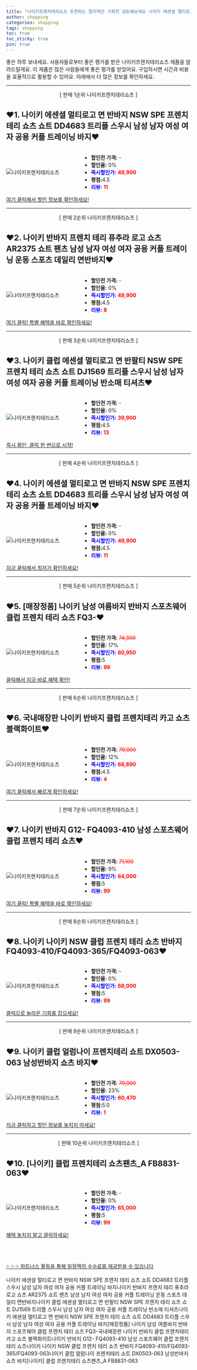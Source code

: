 ```yaml
---
title: "나이키프렌치테리쇼츠 추천하는 합리적인 기획전 검토해보세요 나이키 에센셜 멀티로고 면 반바지"
author: shopping
categories: shopping
tags: shopping
toc: true
toc_sticky: true
pin: true
---
```

좋은 하루 보내세요. 사용자들로부터 좋은 평가를 받은 나이키프렌치테리쇼츠 제품을 알려드릴게요. 이 제품은 많은 사람들에게 좋은 평가를 받았어요. 구입하시면 시간과 비용을 효율적으로 활용할 수 있어요. 아래에서 더 많은 정보를 확인하세요.

---
<p class="toplist" style="margin: 0 auto; display: block; width: fit-content;">[ 판매 1순위 나이키프렌치테리쇼츠 ]</p>

<h2><strong>❤️1. 나이키 에센셜 멀티로고 면 반바지 NSW SPE 프렌치 테리 쇼츠 쇼트 DD4683 트리플 스우시 남성 남자 여성 여자 공용 커플 트레이닝 바지❤️</strong></h2>

<div style="display: flex; align-items: center;">
    <div style="flex: 0.4;">
        <img src="https://thumbnail8.coupangcdn.com/thumbnails/remote/230x230ex/image/vendor_inventory/af24/36ace8c16320679c2ddebbd7520b98e90106b3771d9e4f1067389e3b54bc.png" alt="나이키프렌치테리쇼츠" style="max-width: 100%;">
    </div>
    <div style="flex: 0.6; margin-left: 10px;">
        <ul>
            <li><strong>할인전 가격:</strong> <del style="color: red;">-</del></li>
            <li><strong>할인율:</strong> 0%</li>
            <li><span style='color:blue'><strong>즉시할인가:</strong></span> <span style='color:red'><strong>49,900</strong></span></li>
            <li><strong>평점:</strong>4.5</li>
            <li><span style='color:blue'><strong>리뷰:</strong></span> <span style='color:red'><strong>11</strong></span></li>
        </ul>
    </div>
</div>
<div class="center">
    <a href="https://selin100587001.github.io?lptag=AF9450613&subid=githubio&pageKey=8132970749&traceid=V0-153&itemId=23098885794&vendorItemId=90132253459" class="myButton">
        여기 클릭해서 할인 정보를 확인하세요!
    </a>
</div>


---
<p class="toplist" style="margin: 0 auto; display: block; width: fit-content;">[ 판매 2순위 나이키프렌치테리쇼츠 ]</p>

<h2><strong>❤️2. 나이키 반바지 프렌치 테리 퓨추라 로고 쇼츠 AR2375 쇼트 팬츠 남성 남자 여성 여자 공용 커플 트레이닝 운동 스포츠 데일리 면반바지❤️</strong></h2>

<div style="display: flex; align-items: center;">
    <div style="flex: 0.4;">
        <img src="https://thumbnail9.coupangcdn.com/thumbnails/remote/230x230ex/image/vendor_inventory/072a/cd268828aca1beca12feb4185bd5ca5f661376770e120da49a473ed1cc7f.png" alt="나이키프렌치테리쇼츠" style="max-width: 100%;">
    </div>
    <div style="flex: 0.6; margin-left: 10px;">
        <ul>
            <li><strong>할인전 가격:</strong> <del style="color: red;">-</del></li>
            <li><strong>할인율:</strong> 0%</li>
            <li><span style='color:blue'><strong>즉시할인가:</strong></span> <span style='color:red'><strong>49,900</strong></span></li>
            <li><strong>평점:</strong>4.5</li>
            <li><span style='color:blue'><strong>리뷰:</strong></span> <span style='color:red'><strong>8</strong></span></li>
        </ul>
    </div>
</div>
<div class="center">
    <a href="https://selin100587001.github.io?lptag=AF9450613&subid=githubio&pageKey=8133146775&traceid=V0-153&itemId=23099596910&vendorItemId=90132961976" class="myButton">
        여기 클릭! 특별 혜택을 바로 확인하세요!
    </a>
</div>


---
<p class="toplist" style="margin: 0 auto; display: block; width: fit-content;">[ 판매 3순위 나이키프렌치테리쇼츠 ]</p>

<h2><strong>❤️3. 나이키 클럽 에센셜 멀티로고 면 반팔티 NSW SPE 프렌치 테리 쇼츠 쇼트 DJ1569 트리플 스우시 남성 남자 여성 여자 공용 커플 트레이닝 반소매 티셔츠❤️</strong></h2>

<div style="display: flex; align-items: center;">
    <div style="flex: 0.4;">
        <img src="https://thumbnail8.coupangcdn.com/thumbnails/remote/230x230ex/image/vendor_inventory/5404/f0abc93ea3340b936c78a575881df7ac86bc32b0a2921fb4ae09bd6c4f05.png" alt="나이키프렌치테리쇼츠" style="max-width: 100%;">
    </div>
    <div style="flex: 0.6; margin-left: 10px;">
        <ul>
            <li><strong>할인전 가격:</strong> <del style="color: red;">-</del></li>
            <li><strong>할인율:</strong> 0%</li>
            <li><span style='color:blue'><strong>즉시할인가:</strong></span> <span style='color:red'><strong>39,900</strong></span></li>
            <li><strong>평점:</strong>4.5</li>
            <li><span style='color:blue'><strong>리뷰:</strong></span> <span style='color:red'><strong>13</strong></span></li>
        </ul>
    </div>
</div>
<div class="center">
    <a href="https://selin100587001.github.io?lptag=AF9450613&subid=githubio&pageKey=8008499775&traceid=V0-153&itemId=23255713286&vendorItemId=90288103986" class="myButton">
        즉시 확인, 클릭 한 번으로 시작!
    </a>
</div>


---
<p class="toplist" style="margin: 0 auto; display: block; width: fit-content;">[ 판매 4순위 나이키프렌치테리쇼츠 ]</p>

<h2><strong>❤️4. 나이키 에센셜 멀티로고 면 반바지 NSW SPE 프렌치 테리 쇼츠 쇼트 DD4683 트리플 스우시 남성 남자 여성 여자 공용 커플 트레이닝 바지❤️</strong></h2>

<div style="display: flex; align-items: center;">
    <div style="flex: 0.4;">
        <img src="https://thumbnail7.coupangcdn.com/thumbnails/remote/230x230ex/image/vendor_inventory/e74e/ca5a388cf1a0719671eccbed1baa7f89ee41ccd79ba20dc8cf1ff9d58945.jpg" alt="나이키프렌치테리쇼츠" style="max-width: 100%;">
    </div>
    <div style="flex: 0.6; margin-left: 10px;">
        <ul>
            <li><strong>할인전 가격:</strong> <del style="color: red;">-</del></li>
            <li><strong>할인율:</strong> 0%</li>
            <li><span style='color:blue'><strong>즉시할인가:</strong></span> <span style='color:red'><strong>49,900</strong></span></li>
            <li><strong>평점:</strong>4.5</li>
            <li><span style='color:blue'><strong>리뷰:</strong></span> <span style='color:red'><strong>11</strong></span></li>
        </ul>
    </div>
</div>
<div class="center">
    <a href="https://selin100587001.github.io?lptag=AF9450613&subid=githubio&pageKey=8132970749&traceid=V0-153&itemId=23466278227&vendorItemId=90492863834" class="myButton">
        지금 클릭해서 최저가 확인하세요!
    </a>
</div>


---
<p class="toplist" style="margin: 0 auto; display: block; width: fit-content;">[ 판매 5순위 나이키프렌치테리쇼츠 ]</p>

<h2><strong>❤️5. [매장정품] 나이키 남성 여름바지 반바지 스포츠웨어 클럽 프렌치 테리 쇼츠 FQ3-❤️</strong></h2>

<div style="display: flex; align-items: center;">
    <div style="flex: 0.4;">
        <img src="https://thumbnail8.coupangcdn.com/thumbnails/remote/230x230ex/image/vendor_inventory/b094/e7bac8e1e959a5d8ff232522b48a829d619dd3b72169e094db5d68693cce.jpg" alt="나이키프렌치테리쇼츠" style="max-width: 100%;">
    </div>
    <div style="flex: 0.6; margin-left: 10px;">
        <ul>
            <li><strong>할인전 가격:</strong> <del style="color: red;">74,300</del></li>
            <li><strong>할인율:</strong> 17%</li>
            <li><span style='color:blue'><strong>즉시할인가:</strong></span> <span style='color:red'><strong>60,950</strong></span></li>
            <li><strong>평점:</strong>5</li>
            <li><span style='color:blue'><strong>리뷰:</strong></span> <span style='color:red'><strong>99</strong></span></li>
        </ul>
    </div>
</div>
<div class="center">
    <a href="https://selin100587001.github.io?lptag=AF9450613&subid=githubio&pageKey=8179343513&traceid=V0-153&itemId=23380734037&vendorItemId=90410769421" class="myButton">
        클릭해서 지금 바로 혜택 확인!
    </a>
</div>


---
<p class="toplist" style="margin: 0 auto; display: block; width: fit-content;">[ 판매 6순위 나이키프렌치테리쇼츠 ]</p>

<h2><strong>❤️6. 국내매장판 나이키 반바지 클럽 프렌치테리 카고 쇼츠 블랙화이트❤️</strong></h2>

<div style="display: flex; align-items: center;">
    <div style="flex: 0.4;">
        <img src="https://thumbnail9.coupangcdn.com/thumbnails/remote/230x230ex/image/vendor_inventory/806b/3254de064ee5a2a87b9661aa738df41c570b2ee3b34514b0856f57ee9356.jpg" alt="나이키프렌치테리쇼츠" style="max-width: 100%;">
    </div>
    <div style="flex: 0.6; margin-left: 10px;">
        <ul>
            <li><strong>할인전 가격:</strong> <del style="color: red;">79,000</del></li>
            <li><strong>할인율:</strong> 12%</li>
            <li><span style='color:blue'><strong>즉시할인가:</strong></span> <span style='color:red'><strong>68,890</strong></span></li>
            <li><strong>평점:</strong>4.5</li>
            <li><span style='color:blue'><strong>리뷰:</strong></span> <span style='color:red'><strong>4</strong></span></li>
        </ul>
    </div>
</div>
<div class="center">
    <a href="https://selin100587001.github.io?lptag=AF9450613&subid=githubio&pageKey=7480171614&traceid=V0-153&itemId=19537157390&vendorItemId=90477222958" class="myButton">
        여기 클릭해서 빠르게 확인하세요!
    </a>
</div>


---
<p class="toplist" style="margin: 0 auto; display: block; width: fit-content;">[ 판매 7순위 나이키프렌치테리쇼츠 ]</p>

<h2><strong>❤️7. 나이키 반바지 G12- FQ4093-410 남성 스포츠웨어 클럽 프렌치 테리 쇼츠❤️</strong></h2>

<div style="display: flex; align-items: center;">
    <div style="flex: 0.4;">
        <img src="https://thumbnail10.coupangcdn.com/thumbnails/remote/230x230ex/image/vendor_inventory/b52d/91dc97a78de0bddbfdda87f54741d168f2ecd2dafe8c44ce8f7e233091bd.jpg" alt="나이키프렌치테리쇼츠" style="max-width: 100%;">
    </div>
    <div style="flex: 0.6; margin-left: 10px;">
        <ul>
            <li><strong>할인전 가격:</strong> <del style="color: red;">71,100</del></li>
            <li><strong>할인율:</strong> 9%</li>
            <li><span style='color:blue'><strong>즉시할인가:</strong></span> <span style='color:red'><strong>64,000</strong></span></li>
            <li><strong>평점:</strong>5</li>
            <li><span style='color:blue'><strong>리뷰:</strong></span> <span style='color:red'><strong>99</strong></span></li>
        </ul>
    </div>
</div>
<div class="center">
    <a href="https://selin100587001.github.io?lptag=AF9450613&subid=githubio&pageKey=8225878931&traceid=V0-153&itemId=23656456654&vendorItemId=90791067222" class="myButton">
        여기 클릭! 특별 혜택을 바로 확인하세요!
    </a>
</div>


---
<p class="toplist" style="margin: 0 auto; display: block; width: fit-content;">[ 판매 8순위 나이키프렌치테리쇼츠 ]</p>

<h2><strong>❤️8. 나이키 나이키 NSW 클럽 프렌치 테리 쇼츠 반바지 FQ4093-410/FQ4093-365/FQ4093-063❤️</strong></h2>

<div style="display: flex; align-items: center;">
    <div style="flex: 0.4;">
        <img src="https://thumbnail9.coupangcdn.com/thumbnails/remote/230x230ex/image/vendor_inventory/a344/cc8aafea3506ac6705a4d553b24c445d4a98302ad9669582c9d6cc94a159.jpg" alt="나이키프렌치테리쇼츠" style="max-width: 100%;">
    </div>
    <div style="flex: 0.6; margin-left: 10px;">
        <ul>
            <li><strong>할인전 가격:</strong> <del style="color: red;">-</del></li>
            <li><strong>할인율:</strong> 0%</li>
            <li><span style='color:blue'><strong>즉시할인가:</strong></span> <span style='color:red'><strong>68,000</strong></span></li>
            <li><strong>평점:</strong>5</li>
            <li><span style='color:blue'><strong>리뷰:</strong></span> <span style='color:red'><strong>99</strong></span></li>
        </ul>
    </div>
</div>
<div class="center">
    <a href="https://selin100587001.github.io?lptag=AF9450613&subid=githubio&pageKey=8106316469&traceid=V0-153&itemId=22947356857&vendorItemId=89981660609" class="myButton">
        클릭으로 놀라운 기회를 잡으세요!
    </a>
</div>


---
<p class="toplist" style="margin: 0 auto; display: block; width: fit-content;">[ 판매 9순위 나이키프렌치테리쇼츠 ]</p>

<h2><strong>❤️9. 나이키 클럽 얼럼나이 프렌치테리 쇼트 DX0503-063 남성반바지 쇼츠 바지❤️</strong></h2>

<div style="display: flex; align-items: center;">
    <div style="flex: 0.4;">
        <img src="https://thumbnail9.coupangcdn.com/thumbnails/remote/230x230ex/image/vendor_inventory/68e0/6096313c01788de8731a88ac3e08d9afdc55edd3f29c655679857bfee6e9.jpg" alt="나이키프렌치테리쇼츠" style="max-width: 100%;">
    </div>
    <div style="flex: 0.6; margin-left: 10px;">
        <ul>
            <li><strong>할인전 가격:</strong> <del style="color: red;">79,000</del></li>
            <li><strong>할인율:</strong> 23%</li>
            <li><span style='color:blue'><strong>즉시할인가:</strong></span> <span style='color:red'><strong>60,470</strong></span></li>
            <li><strong>평점:</strong>5.0</li>
            <li><span style='color:blue'><strong>리뷰:</strong></span> <span style='color:red'><strong>1</strong></span></li>
        </ul>
    </div>
</div>
<div class="center">
    <a href="https://selin100587001.github.io?lptag=AF9450613&subid=githubio&pageKey=8180711960&traceid=V0-153&itemId=23387357264&vendorItemId=90417280659" class="myButton">
        지금 클릭하고 할인 정보를 놓치지 마세요!
    </a>
</div>


---
<p class="toplist" style="margin: 0 auto; display: block; width: fit-content;">[ 판매 10순위 나이키프렌치테리쇼츠 ]</p>

<h2><strong>❤️10. [나이키] 클럽 프렌치테리 쇼츠팬츠_A FB8831-063❤️</strong></h2>

<div style="display: flex; align-items: center;">
    <div style="flex: 0.4;">
        <img src="https://thumbnail9.coupangcdn.com/thumbnails/remote/230x230ex/image/vendor_inventory/0ee5/63839ce4d8f81c269b08b4bac0783f095ef5b1c11ebcd9bea48131e00657.jpg" alt="나이키프렌치테리쇼츠" style="max-width: 100%;">
    </div>
    <div style="flex: 0.6; margin-left: 10px;">
        <ul>
            <li><strong>할인전 가격:</strong> <del style="color: red;">-</del></li>
            <li><strong>할인율:</strong> 0%</li>
            <li><span style='color:blue'><strong>즉시할인가:</strong></span> <span style='color:red'><strong>65,000</strong></span></li>
            <li><strong>평점:</strong>5</li>
            <li><span style='color:blue'><strong>리뷰:</strong></span> <span style='color:red'><strong>99</strong></span></li>
        </ul>
    </div>
</div>
<div class="center">
    <a href="https://selin100587001.github.io?lptag=AF9450613&subid=githubio&pageKey=7471007415&traceid=V0-153&itemId=19494629047&vendorItemId=90054097780" class="myButton">
        혜택 놓치지 말고 클릭하세요!
    </a>
</div>

<br><br><br>[💦 💦 💦 파트너스 활동을 통해 일정액의 수수료를 제공받을 수 있습니다](https://link.coupang.com/a/bcpT2c)<br><br>나이키 에센셜 멀티로고 면 반바지 NSW SPE 프렌치 테리 쇼츠 쇼트 DD4683 트리플 스우시 남성 남자 여성 여자 공용 커플 트레이닝 바지나이키 반바지 프렌치 테리 퓨추라 로고 쇼츠 AR2375 쇼트 팬츠 남성 남자 여성 여자 공용 커플 트레이닝 운동 스포츠 데일리 면반바지나이키 클럽 에센셜 멀티로고 면 반팔티 NSW SPE 프렌치 테리 쇼츠 쇼트 DJ1569 트리플 스우시 남성 남자 여성 여자 공용 커플 트레이닝 반소매 티셔츠나이키 에센셜 멀티로고 면 반바지 NSW SPE 프렌치 테리 쇼츠 쇼트 DD4683 트리플 스우시 남성 남자 여성 여자 공용 커플 트레이닝 바지[매장정품] 나이키 남성 여름바지 반바지 스포츠웨어 클럽 프렌치 테리 쇼츠 FQ3-국내매장판 나이키 반바지 클럽 프렌치테리 카고 쇼츠 블랙화이트나이키 반바지 G12- FQ4093-410 남성 스포츠웨어 클럽 프렌치 테리 쇼츠나이키 나이키 NSW 클럽 프렌치 테리 쇼츠 반바지 FQ4093-410/FQ4093-365/FQ4093-063나이키 클럽 얼럼나이 프렌치테리 쇼트 DX0503-063 남성반바지 쇼츠 바지[나이키] 클럽 프렌치테리 쇼츠팬츠_A FB8831-063
